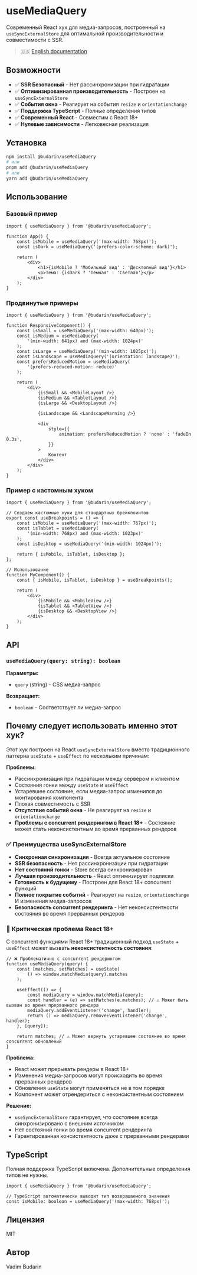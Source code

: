 # useMediaQuery

Современный React хук для медиа-запросов, построенный на `useSyncExternalStore` для оптимальной производительности и совместимости с SSR.

> 🇺🇸 [English documentation](README.md)

## Возможности

- ✅ **SSR Безопасный** - Нет рассинхронизации при гидратации
- ✅ **Оптимизированная производительность** - Построен на `useSyncExternalStore`
- ✅ **События окна** - Реагирует на события `resize` и `orientationchange`
- ✅ **Поддержка TypeScript** - Полные определения типов
- ✅ **Современный React** - Совместим с React 18+
- ✅ **Нулевые зависимости** - Легковесная реализация

## Установка

```bash
npm install @budarin/useMediaQuery
# или
pnpm add @budarin/useMediaQuery
# или
yarn add @budarin/useMediaQuery
```

## Использование

### Базовый пример

```tsx
import { useMediaQuery } from '@budarin/useMediaQuery';

function App() {
    const isMobile = useMediaQuery('(max-width: 768px)');
    const isDark = useMediaQuery('(prefers-color-scheme: dark)');

    return (
        <div>
            <h1>{isMobile ? 'Мобильный вид' : 'Десктопный вид'}</h1>
            <p>Тема: {isDark ? 'Темная' : 'Светлая'}</p>
        </div>
    );
}
```

### Продвинутые примеры

```tsx
import { useMediaQuery } from '@budarin/useMediaQuery';

function ResponsiveComponent() {
    const isSmall = useMediaQuery('(max-width: 640px)');
    const isMedium = useMediaQuery(
        '(min-width: 641px) and (max-width: 1024px)'
    );
    const isLarge = useMediaQuery('(min-width: 1025px)');
    const isLandscape = useMediaQuery('(orientation: landscape)');
    const prefersReducedMotion = useMediaQuery(
        '(prefers-reduced-motion: reduce)'
    );

    return (
        <div>
            {isSmall && <MobileLayout />}
            {isMedium && <TabletLayout />}
            {isLarge && <DesktopLayout />}

            {isLandscape && <LandscapeWarning />}

            <div
                style={{
                    animation: prefersReducedMotion ? 'none' : 'fadeIn 0.3s',
                }}
            >
                Контент
            </div>
        </div>
    );
}
```

### Пример с кастомным хуком

```tsx
import { useMediaQuery } from '@budarin/useMediaQuery';

// Создаем кастомные хуки для стандартных брейкпоинтов
export const useBreakpoints = () => {
    const isMobile = useMediaQuery('(max-width: 767px)');
    const isTablet = useMediaQuery(
        '(min-width: 768px) and (max-width: 1023px)'
    );
    const isDesktop = useMediaQuery('(min-width: 1024px)');

    return { isMobile, isTablet, isDesktop };
};

// Использование
function MyComponent() {
    const { isMobile, isTablet, isDesktop } = useBreakpoints();

    return (
        <div>
            {isMobile && <MobileView />}
            {isTablet && <TabletView />}
            {isDesktop && <DesktopView />}
        </div>
    );
}
```

## API

### `useMediaQuery(query: string): boolean`

**Параметры:**

- `query` (string) - CSS медиа-запрос

**Возвращает:**

- `boolean` - Соответствует ли медиа-запрос

## Почему следует использовать именно этот хук?

Этот хук построен на React `useSyncExternalStore` вместо традиционного паттерна `useState` + `useEffect` по нескольким причинам:

**Проблемы:**

- Рассинхронизация при гидратации между сервером и клиентом
- Состояния гонки между `useState` и `useEffect`
- Устаревшее состояние, если медиа-запрос изменился до монтирования компонента
- Плохая совместимость с SSR
- **Отсутствие событий окна** - Не реагирует на `resize` и `orientationchange`
- **Проблемы с concurrent рендерингом в React 18+** - Состояние может стать неконсистентным во время прерванных рендеров

### ✅ Преимущества useSyncExternalStore

- **Синхронная синхронизация** - Всегда актуальное состояние
- **SSR безопасность** - Нет рассинхронизации при гидратации
- **Нет состояний гонки** - Store всегда синхронизирован
- **Лучшая производительность** - React оптимизирует подписки
- **Готовность к будущему** - Построен для React 18+ concurrent функций
- **Полное покрытие событий** - Реагирует на `resize`, `orientationchange` И изменения медиа-запросов
- **Безопасность concurrent рендеринга** - Нет неконсистентности состояния во время прерванных рендеров

### 🚨 Критическая проблема React 18+

С concurrent функциями React 18+ традиционный подход `useState` + `useEffect` может вызвать **неконсистентность состояния**:

```tsx
// ❌ Проблематично с concurrent рендерингом
function useMediaQuery(query) {
    const [matches, setMatches] = useState(
        () => window.matchMedia(query).matches
    );

    useEffect(() => {
        const mediaQuery = window.matchMedia(query);
        const handler = (e) => setMatches(e.matches); // ⚠️ Может быть вызван во время прерванного рендера
        mediaQuery.addEventListener('change', handler);
        return () => mediaQuery.removeEventListener('change', handler);
    }, [query]);

    return matches; // ⚠️ Может вернуть устаревшее состояние во время concurrent обновлений
}
```

**Проблема:**

- React может прерывать рендеры в React 18+
- Изменения медиа-запросов могут происходить во время прерванных рендеров
- Обновления `useState` могут применяться не в том порядке
- Компонент может отрендериться с неконсистентным состоянием

**Решение:**

- `useSyncExternalStore` гарантирует, что состояние всегда синхронизировано с внешним источником
- Нет состояний гонки во время concurrent рендеринга
- Гарантированная консистентность даже с прерванными рендерами

## TypeScript

Полная поддержка TypeScript включена. Дополнительные определения типов не нужны.

```tsx
import { useMediaQuery } from '@budarin/useMediaQuery';

// TypeScript автоматически выводит тип возвращаемого значения
const isMobile: boolean = useMediaQuery('(max-width: 768px)');
```

## Лицензия

MIT

## Автор

Vadim Budarin
